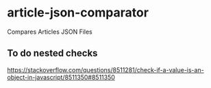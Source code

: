 # article-json-comparator
Compares Articles JSON Files


## To do nested checks 
https://stackoverflow.com/questions/8511281/check-if-a-value-is-an-object-in-javascript/8511350#8511350